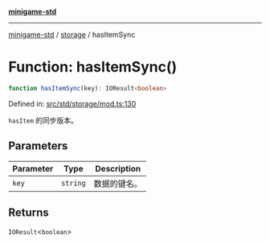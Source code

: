 [**minigame-std**](../../../README.md)

***

[minigame-std](../../../README.md) / [storage](../README.md) / hasItemSync

# Function: hasItemSync()

```ts
function hasItemSync(key): IOResult<boolean>
```

Defined in: [src/std/storage/mod.ts:130](https://github.com/JiangJie/minigame-std/blob/c702c23d8258d9dd96d873df515d0027c84fb302/src/std/storage/mod.ts#L130)

`hasItem` 的同步版本。

## Parameters

| Parameter | Type | Description |
| ------ | ------ | ------ |
| `key` | `string` | 数据的键名。 |

## Returns

`IOResult`\<`boolean`\>
